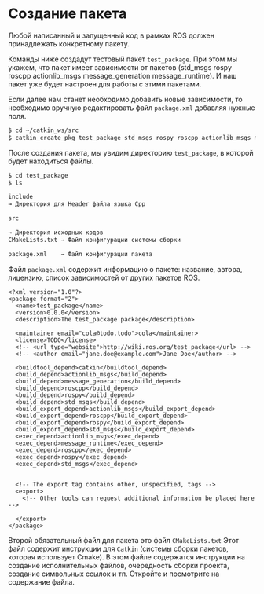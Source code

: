 # Создание пакета

Любой написанный и запущенный код в рамках ROS должен принадлежать конкретному пакету.

Команды ниже создадут тестовый пакет `test_package`. При этом мы укажем, что пакет имеет зависимости от пакетов \(std\_msgs rospy roscpp actionlib\_msgs message\_generation message\_runtime\). И наш пакет уже будет настроен для работы с этими пакетами.

Если далее нам станет необходимо добавить новые зависимости, то необходимо вручную редактировать файл `package.xml` добавляя нужные поля.

```bash
$ cd ~/catkin_ws/src
$ catkin_create_pkg test_package std_msgs rospy roscpp actionlib_msgs message_generation message_runtime
```

После создания пакета, мы увидим директорию `test_package`, в которой будет находиться файлы.

```bash
$ cd test_package
$ ls

include        
→ Директория для Header файла языка Сpp

src

→ Директория исходных кодов
CMakeLists.txt → Файл конфигурации системы сборки

package.xml    → Файл конфигурации пакета
```

Файл `package.xml` содержит информацию о пакете: название, автора, лицензию, список зависимостей от других пакетов ROS.

```markup
<?xml version="1.0"?>
<package format="2">
  <name>test_package</name>
  <version>0.0.0</version>
  <description>The test_package package</description>

  <maintainer email="cola@todo.todo">cola</maintainer>
  <license>TODO</license>
  <!-- <url type="website">http://wiki.ros.org/test_package</url> -->
  <!-- <author email="jane.doe@example.com">Jane Doe</author> -->

  <buildtool_depend>catkin</buildtool_depend>
  <build_depend>actionlib_msgs</build_depend>
  <build_depend>message_generation</build_depend>
  <build_depend>roscpp</build_depend>
  <build_depend>rospy</build_depend>
  <build_depend>std_msgs</build_depend>
  <build_export_depend>actionlib_msgs</build_export_depend>
  <build_export_depend>roscpp</build_export_depend>
  <build_export_depend>rospy</build_export_depend>
  <build_export_depend>std_msgs</build_export_depend>
  <exec_depend>actionlib_msgs</exec_depend>
  <exec_depend>message_runtime</exec_depend>
  <exec_depend>roscpp</exec_depend>
  <exec_depend>rospy</exec_depend>
  <exec_depend>std_msgs</exec_depend>


  <!-- The export tag contains other, unspecified, tags -->
  <export>
    <!-- Other tools can request additional information be placed here -->

  </export>
</package>
```

Второй обязательный файл для пакета это файл `CMakeLists.txt` Этот файл содержит инструкции для `Catkin` \(системы сборки пакетов, которая использует Сmake\). В этом файле содержатся инструкции на создание исполнительных файлов, очередность сборки проекта, создание символьных ссылок и тп. Откройте и посмотрите на содержание файла.

